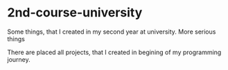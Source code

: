 # 2nd-course-university
Some things, that I created in my second year at university. More serious things

There are placed all projects, that I created in begining of my programming journey.
